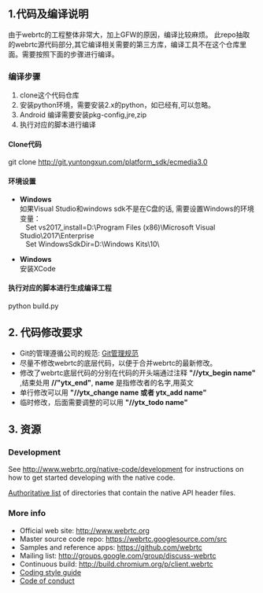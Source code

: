 ## 1.代码及编译说明
由于webrtc的工程整体非常大，加上GFW的原因，编译比较麻烦。  此repo抽取的webrtc源代码部分,其它编译相关需要的第三方库，编译工具不在这个仓库里面。需要按照下面的步骤进行编译。

###  编译步骤
1. clone这个代码仓库
2. 安装python环境，需要安装2.x的python，如已经有,可以忽略。
3. Android 编译需要安装pkg-config,jre,zip
4. 执行对应的脚本进行编译


#### Clone代码
git clone http://git.yuntongxun.com/platform_sdk/ecmedia3.0

#### 环境设置
- **Windows**      
如果Visual Studio和windows sdk不是在C盘的话, 需要设置Windows的环境变量：    
&nbsp;&nbsp; Set vs2017_install=D:\Program Files (x86)\Microsoft Visual Studio\2017\Enterprise    
&nbsp;&nbsp; Set WindowsSdkDir=D:\Windows Kits\10\

- **Windows**      
安装XCode

#### 执行对应的脚本进行生成编译工程
python build.py

## 2. 代码修改要求
- Git的管理遵循公司的规范: [Git管理规范](http://wiki.yuntongxun.com/pages/viewpage.action?pageId=89948180) 
- 尽量不修改webrtc的底层代码，以便于合并webrtc的最新修改。
- 修改了webrtc底层代码的分别在代码的开头端通过注释 **"//ytx_begin  name"** ,结束处用 **//"ytx_end"**, **name** 是指修改者的名字,用英文
- 单行修改可以用 **"//ytx_change name 或者  ytx_add name"** 
- 临时修改，后面需要调整的可以用  **"//ytx_todo name"** 


## 3. 资源
### Development

See http://www.webrtc.org/native-code/development for instructions on how to get
started developing with the native code.

[Authoritative list](native-api.md) of directories that contain the
native API header files.

### More info

 * Official web site: http://www.webrtc.org
 * Master source code repo: https://webrtc.googlesource.com/src
 * Samples and reference apps: https://github.com/webrtc
 * Mailing list: http://groups.google.com/group/discuss-webrtc
 * Continuous build: http://build.chromium.org/p/client.webrtc
 * [Coding style guide](style-guide.md)
 * [Code of conduct](CODE_OF_CONDUCT.md)
